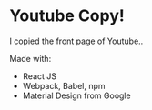 # Youtube Copy!
I copied the front page of Youtube..

Made with:

- React JS
- Webpack, Babel, npm
- Material Design from Google

